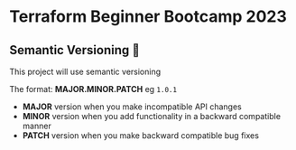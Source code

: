 # Terraform Beginner Bootcamp 2023

## Semantic Versioning :mage:
This project will use semantic versioning

The format:
**MAJOR.MINOR.PATCH**  eg `1.0.1`

- **MAJOR** version when you make incompatible API changes
- **MINOR** version when you add functionality in a backward compatible manner
- **PATCH** version when you make backward compatible bug fixes